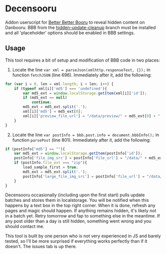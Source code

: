 # Decensooru
Addon userscript for [Better Better Booru][1] to reveal hidden content on Danbooru. BBB from the [hidden-update-cleanup][2] branch must be installed and all 'placeholder' options should be enabled in BBB settings.

## Usage
This tool requires a bit of setup and modification of BBB code in two places:
1. Locate the line `var xml = parseJson(xmlhttp.responseText, {});` in function `fetchJSON` (line 696). Immediately after it, add the following:
```javascript
for (var i = 0, len = xml.length; i < len; i++) {
	if (typeof xml[i]['md5'] === 'undefined'){
		var md5_ext = window.localStorage.getItem(xml[i]['id']);
		if (md5_ext == null)
			continue;
		md5_ext = md5_ext.split('.');
		xml[i]['md5'] = md5_ext[0];
		xml[i]['preview_file_url'] = "/data/preview/" + md5_ext[0] + ".jpg";
	}
}
```
2. Locate the line `var postInfo = bbb.post.info = document.bbbInfo();` in function `parsePost` (line 801). Immediately after it, add the following:
```javascript
if (postInfo['md5'] == ""){
	var md5_ext = window.localStorage.getItem(postInfo['id']);
	postInfo['file_img_src'] = postInfo['file_url'] = "/data/" + md5_ext;
	if (postInfo.file_ext === "zip"){
		load_sample_first = true;
		md5_ext = md5_ext.split('.');
		postInfo['large_file_img_src'] = postInfo['file_url'] = "/data/sample/sample-" + md5_ext[0] + ".webm";
	}
}
```

Decensooru occasionally (including upon the first start) pulls update batches and stores them in localstorage. You will be notified when this happens by a text box in the top right corner. When it is done, refresh any pages and magic should happen. If anything remains hidden, it's likely not in a batch yet. Retry tomorrow and fap to something else in the meantime. If any post older than a day is still hidden, something went wrong and you should contact me.

This tool is built by one person who is not very experienced in JS and barely tested, so I'll be more surprised if everything works perfectly than if it doesn't. The issues tab is up there.

[1]: https://github.com/pseudonymous/better-better-booru
[2]: https://github.com/pseudonymous/better-better-booru/tree/hidden-update-cleanup
